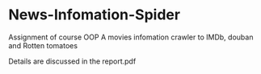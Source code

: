 # News-Infomation-Spider
Assignment of course OOP
A movies infomation crawler to IMDb, douban and Rotten tomatoes

Details are discussed in the report.pdf
